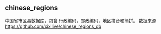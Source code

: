 ## chinese_regions

中国省市区县数据库，包含 行政编码，邮政编码，地区拼音和简拼。 数据来源 https://github.com/xixilive/chinese_regions_db


